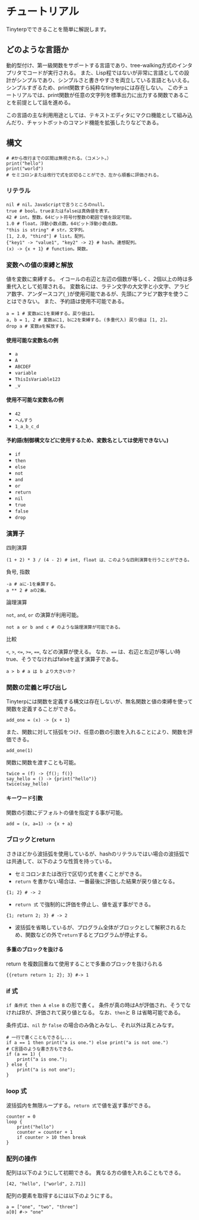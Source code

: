 # チュートリアル
Tinyterpでできることを簡単に解説します。

## どのような言語か
動的型付け、第一級関数をサポートする言語であり、tree-walking方式のインタプリタでコードが実行される。
また、Lisp程ではないが非常に言語としての設計がシンプルであり、シンプルさと書きやすさを両立している言語ともいえる。
シンプルすぎるため、print関数すら純粋なtinyterpには存在しない。
このチュートリアルでは、print関数が任意の文字列を標準出力に出力する関数であることを前提として話を進める。

この言語の主な利用用途としては、テキストエディタにマクロ機能として組み込んだり、チャットボットのコマンド機能を拡張したりなどである。

## 構文
```
# #から改行までの区間は無視される。（コメント。）
print("hello")
print("world")
# セミコロンまたは改行で式を区切ることができ、左から順番に評価される。
```

### リテラル
```
nil # nil。JavaScriptで言うところのnull。
true # bool。trueまたはfalseは真偽値を表す。
42 # int。整数。64ビット符号付整数の範囲で値を設定可能。
1.0 # float。浮動小数点数。64ビット浮動小数点数。
"this is string" # str。文字列。
[1, 2.0, "third"] # list。配列。
{"key1" -> "value1", "key2" -> 2} # hash。連想配列。
(x) -> {x + 1} # function。関数。
```

### 変数への値の束縛と解放
値を変数に束縛する。
イコールの右辺と左辺の個数が等しく、2個以上の時は多重代入として処理される。
変数名には、ラテン文字の大文字と小文字、アラビア数字、アンダースコア(`_`)が使用可能であるが、先頭にアラビア数字を使うことはできない。
また、予約語は使用不可能である。
```
a = 1 # 変数aに1を束縛する。戻り値は1。
a, b = 1, 2 # 変数aに1, bに2を束縛する。(多重代入) 戻り値は [1, 2]。
drop a # 変数aを解放する。
```

#### 使用可能な変数名の例
- `a`
- `A`
- `ABCDEF`
- `variable`
- `ThisIsVariable123`
- `_v`

#### 使用不可能な変数名の例
- `42`
- `へんすう`
- `1_a_b_c_d`

#### 予約語(制御構文などに使用するため、変数名としては使用できない。)
- `if`
- `then`
- `else`
- `not`
- `and`
- `or`
- `return`
- `nil`
- `true`
- `false`
- `drop`

### 演算子

四則演算
```
(1 + 2) * 3 / (4 - 2) # int, float は、このような四則演算を行うことができる。
```

負号, 指数
```
-a # aに-1を乗算する。
a ** 2 # aの2乗。
```

論理演算

`not`, `and`, `or` の演算が利用可能。
```
not a or b and c # のような論理演算が可能である。
```

比較

`<`, `>`, `<=`, `>=`, `==`, などの演算が使える。
なお、`==` は、右辺と左辺が等しい時true、そうでなければfalseを返す演算子である。
```
a > b # a は b より大きいか？
```

### 関数の定義と呼び出し

Tinyterpには関数を定義する構文は存在しないが、無名関数と値の束縛を使って関数を定義することができる。

```
add_one = (x) -> {x + 1}
```

また、関数に対して括弧をつけ、任意の数の引数を入れることにより、関数を評価できる。
```
add_one(1)
```

関数に関数を渡すことも可能。
```
twice = (f) -> {f(); f()}
say_hello = () -> {print("hello")}
twice(say_hello)
```

#### キーワード引数

関数の引数にデフォルトの値を指定する事が可能。
```
add = (x, a=1) -> {x + a}
```

### ブロックとreturn
さきほどから波括弧を使用しているが、hashのリテラルではい場合の波括弧では共通して、以下のような性質を持っている。
- セミコロンまたは改行で区切り式を書くことができる。
- `return` を書かない場合は、一番最後に評価した結果が戻り値となる。
```
{1; 2} # -> 2
```
- `return 式` で強制的に評価を停止し、値を返す事ができる。
```
{1; return 2; 3} # -> 2
```
- 波括弧を省略しているが、プログラム全体がブロックとして解釈されるため、関数などの外で`return`するとプログラムが停止する。

#### 多重のブロックを抜ける
return を複数回重ねて使用することで多重のブロックを抜けられる
```
{{return return 1; 2}; 3} #-> 1
```

### if 式
`if 条件式 then A else B` の形で書く。 
条件が真の時はAが評価され、そうでなければBが、評価されて戻り値となる。
なお、`then`と B は省略可能である。

条件式は、`nil` か `false` の場合のみ偽とみなし、それ以外は真とみなす。
```
# 一行で書くこともできるし...
if a == 1 then print("a is one.") else print("a is not one.")
# C言語のような書き方もできる。
if (a == 1) {
    print("a is one.");
} else {
    print("a is not one");
}
```

### loop 式
波括弧内を無限ループする。`return 式`で値を返す事ができる。
```
counter = 0
loop {
    print("hello")
    counter = counter + 1
    if counter > 10 then break
}
```

### 配列の操作
配列は以下のようにして初期できる。
異なる方の値を入れることもできる。
```
[42, "hello", ["world", 2.71]]
```
配列の要素を取得するには以下のようにする。
```
a = ["one", "two", "three"]
a[0] #-> "one"
```
